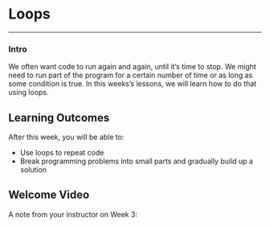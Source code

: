 # Loops

---

### Intro

We often want code to run again and again, until it’s time to stop. We might need to run part of the program for a certain number of time or as long as some condition is true. In this weeks’s lessons, we will learn how to do that using loops.

## **Learning Outcomes**

After this week, you will be able to:

- Use loops to repeat code
- Break programming problems into small parts and gradually build up a solution

## Welcome Video

<aside>

A note from your instructor on Week 3:

</aside>
<!-- <div style="position: relative; padding-bottom: 56.25%; height: 0;"><iframe src="TODO: Stanley to record video" title="YouTube video player" frameborder="0" allow="accelerometer; autoplay; clipboard-write; encrypted-media; gyroscope; picture-in-picture" allowfullscreen style="position: absolute; top: 0; left: 0; width: 100%; height: 100%;"></iframe></div> -->

